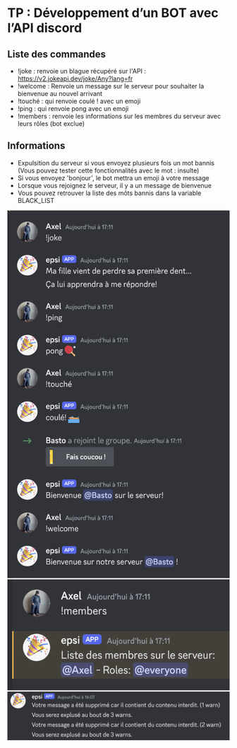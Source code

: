 # TP : Développement d’un BOT avec l’API discord

## Liste des commandes 

- !joke : renvoie un blague récupéré sur l'API : https://v2.jokeapi.dev/joke/Any?lang=fr
- !welcome : Renvoie un message sur le serveur pour souhaiter la bienvenue au nouvel arrivant
- !touché : qui renvoie coulé ! avec un emoji
- !ping : qui renvoie pong avec un emoji
- !members : renvoie les informations sur les membres du serveur avec leurs rôles (bot exclue)


## Informations 

- Expulsition du serveur si vous envoyez plusieurs fois un mot bannis (Vous pouvez tester cette fonctionnalités avec le mot : insulte)
- Si vous envoyez 'bonjour', le bot mettra un emoji à votre message
- Lorsque vous rejoignez le serveur, il y a un message de bienvenue
- Vous pouvez retrouver la liste des môts bannis dans la variable BLACK_LIST

![Première image](image.png)
![Deuxième image](image2.png)
![Troisième image](image3.png)

